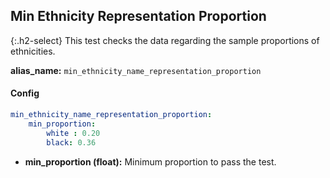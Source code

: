 
## Min Ethnicity Representation Proportion

<div class="main-docs" markdown="1"><div class="h3-box" markdown="1">

{:.h2-select}
This test checks the data regarding the sample proportions of ethnicities.

**alias_name:** `min_ethnicity_name_representation_proportion`


#### Config
```yaml
min_ethnicity_name_representation_proportion:
    min_proportion: 
        white : 0.20
        black: 0.36                
```

- **min_proportion (float):** Minimum proportion to pass the test.

<!-- #### Examples -->
